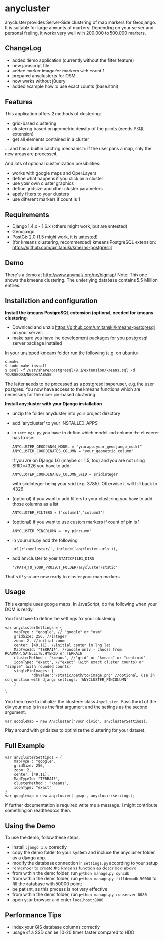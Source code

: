 anycluster
==========

anycluster provides Server-Side clustering of map markers for Geodjango. It is suitable for large amounts of markers. 
Depending on your server and personal feeling, it works very well with 200.000 to 500.000 markers.

ChangeLog
---------
- added demo application (currently without the filter feature)
- new javascript file
- added marker image for markers with count 1
- prepared anycluster.js for OSM
- now works without jQuery
- added example how to use exact counts (base.html)



Features
--------

This application offers 2 methods of clustering:
- grid-based clustering
- clustering based on geometric density of the points (needs PSQL extension)
- get all elements contained in a cluster

... and has a builtin caching mechanism: if the user pans a map, only the new areas are processed.

And lots of optional customization possibilities:
- works with google maps and OpenLayers
- define what happens if you click on a cluster
- use your own cluster graphics
- define gridsize and other cluster parameters
- apply filters to your clusters
- use different markers if count is 1


Requirements
------------

- Django 1.4.x - 1.6.x (others might work, but are untested)
- Geodjango
- PostGis 2.0 (1.5 might work, it is untested)
- (for kmeans clustering, recommended) kmeans PostgreSQL extension: https://github.com/umitanuki/kmeans-postgresql


Demo
----

There's a demo at http://www.anymals.org/nx/bigmap/
Note: This one shows the kmeans clustering. The underlying database contains 5.5 Million entries.


Installation and configuration
------------------------------
__Install the kmeans PostgreSQL extension (optional, needed for kmeans clustering)__
- Download and unzip https://github.com/umitanuki/kmeans-postgresql on your server.
- make sure you have the development packages for you postgresql server package installed

In your unzipped kmeans folder run the following (e.g. on ubuntu)

    $ make
    $ sudo make install
    $ psql -f /usr/share/postgresql/9.1/extension/kmeans.sql -d YOURGEODJANGODATABASE

The latter needs to be processed as a postgresql superuser, e.g. the user postgres.
You now have access to the kmeans functions which are necessary for the nicer pin-based clustering.


__Install anycluster with your Django installation__
- unzip the folder anycluster into your project directory
- add 'anycluster' to your INSTALLED_APPS
- in ``settings.py`` you have to define which model and column the clusterer has to use:

    ``ANYCLUSTER_GEODJANGO_MODEL = "yourapp.your_geodjango_model"``
    ``ANYCLUSTER_COORDINATES_COLUMN = "your_geometric_column"``
    
    if you are on Django 1.6 (maybe on 1.5, too) and you are not using SRID=4326 you have to add:
    
    ``ANYCLUSTER_COORDINATES_COLUMN_SRID = sridinteger``
    
    with sridinteger being your srid (e.g. 3785). Otherwise it will fall back to 4326

- (optional) if you want to add filters to your clustering you have to add those columns as a list

    ``ANYCLUSTER_FILTERS = ['column1','column2']``

- (optional) if you want to use custom markers if count of pin is 1

    ``ANYCLUSTER_PINCOLUMN = 'my_pincoumn'``

- in your urls.py add the following

    ``url(r'anycluster/', include('anycluster.urls')),``
    
- add anycluster to your ``STATICFILES_DIRS``

    ``'/PATH_TO_YOUR_PROJECT_FOLDER/anycluster/static'``


That's it! you are now ready to cluster your map markers.


Usage
-----
This example uses google maps.
In JavaScript, do the following when your DOM is ready.

You first have to define the settings for your clustering.

    var anyclusterSettings = {
	    mapType : "google", // "google" or "osm"
		gridSize: 256, //integer
		zoom: 2, //initial zoom
		center: [49,11], //initial center in lng lat
		MapTypeId: "TERRAIN", //google only - choose from  ROADMAP,SATELLITE,HYBRID or TERRAIN
		clusterMethod : "kmeans", //"grid" or "kmeans" or "centroid"
		iconType: "exact", //"exact" (with exact cluster counts) or "simple" (with rounded counts) 
		singlePinImages: {
				'dbvalue':'/static/path/to/image.png' //optional, use in conjunction with django settings: 'ANYCLUSTER_PINCOLUMN'
		}
	
	}
	
	

You then have to initialize the clusterer class ``Anycluster``. Pass the id of the div your map is in as the first argument and the settings as the second argument.
  
    
	var googlemap = new Anycluster("your_divid", anyclusterSettings);

    
Play around with gridsizes to optimize the clustering for your dataset.


Full Example
------------

    var anyclusterSettings = {
	    mapType : "google",
		gridSize: 256,
		zoom: 2,
		center: [49,11],
		MapTypeId: "TERRAIN",
		clusterMethod : "kmeans",
		iconType: "exact"
	}
	var googleMap = new Anycluster("gmap", anyclusterSettings);



If further documentation is required write me a message. I might contribute something on readthedocs then.


Using the Demo
--------------

To use the demo, follow these steps: 

- install ``Django 1.6`` correctly
- copy the demo folder to your system and include the anycluster folder as a django app.
- modify the database connection in ``settings.py`` according to your setup
- remember to create the kmeans function as described above
- from within the demo folder, run ``python manage.py syncdb``
- from within the demo folder, run ``python manage.py filldemodb 50000`` to fill the database with 50000 points
- be patient, as this process is not very effective
- from within the demo folder, run ``python manage.py runserver 8080``
- open your browser and enter ``localhost:8080``


Performance Tips
----------------

- index your GIS database columns correctly
- usage of a SSD can be 10-20 times faster compared to HDD
